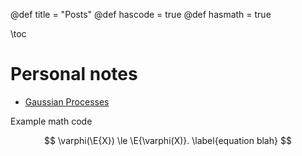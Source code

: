 @def title = "Posts"
@def hascode = true
@def hasmath = true

\toc

# Personal notes


- [Gaussian Processes](/gp/)

Example math code

$$  \varphi(\E{X}) \le \E{\varphi(X)}. \label{equation blah} $$